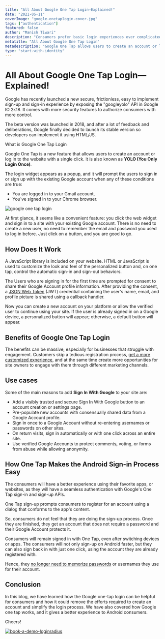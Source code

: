 ```yaml
---
title: "All About Google One Tap Login—Explained!"
date: "2021-06-11"
coverImage: "google-onetaplogin-cover.jpg"
tags: ["authentication"]
featured: false 
author: "Manish Tiwari"
description: "Consumers prefer basic login experiences over complicated signup procedures. The Google One-Tap Login feature, available on Android phones, allows users to quickly sign up for apps or web services with their Google credentials without creating an account."
metatitle: "All About Google One Tap Login"
metadescription: "Google One Tap allows users to create an account or log in to the website with a single click. Here’s everything you need to know about Google One Tap Login. "
type: "start-with-identity"
---
```


# All About Google One Tap Login—Explained!

Google has recently launched a new secure, frictionless, easy to implement sign-up and sign-in experience by exposing the "googleyolo" API in Google IO 2k18. It comes with more security features to authorize consumers with more control. 

The beta version was launched in 2018, and after a lot of feedback and deliberations, Google finally decided to launch its stable version so developers can implement it using HTML/JS.

What is Google One Tap Login 

Google One Tap is a new feature that allows users to create an account or log in to the website with a single click. It is also known as **YOLO (You Only Login Once)**.

The login widget appears as a popup, and it will prompt the users to sign in or sign up with the existing Google account when any of these conditions are true:


*   You are logged in to your Gmail account,
*   You've signed in to your Chrome browser.

![google one tap login](https://apidocs.lrcontent.com/images/google-onetap_2382160c344fde5f388.16537804.jpg "google one tap login")

At first glance, it seems like a convenient feature: you click the web widget and sign in to a site with your existing Google account. There is no need to create a new user, no need to remember the email and password you used to log in before. Just click on a button, and you are good to go.


## How Does It Work

A JavaScript library is included on your website. HTML or JavaScript is used to customize the look and feel of the personalized button and, on one tap, control the automatic sign-in and sign-out behaviors.

The Users who are signing in for the first time are prompted for consent to share their Google Account profile information. After providing the consent, a [JSON Web Token](https://www.loginradius.com/blog/async/jwt/) (JWT) credential containing the user's name, email, and profile picture is shared using a callback handler. 

Now you can create a new account on your platform or allow the verified user to continue using your site. If the user is already signed in on a Google device, a personalized button will appear; otherwise, a default button will appear.


## Benefits of Google One Tap Login

The benefits can be massive, especially for businesses that struggle with engagement. Customers skip a tedious registration process, [get a more customized experience](https://www.loginradius.com/customer-experience-solutions/), and at the same time create more opportunities for site owners to engage with them through different marketing channels.


## Use cases

Some of the main reasons to add **Sign In With Google** to your site are:



- Add a visibly trusted and secure Sign In With Google button to an account creation or settings page.
- Pre-populate new accounts with consensually shared data from a Google Account profile.
- Sign in once to a Google Account without re-entering usernames or passwords on other sites.
- On return visits, sign in automatically or with one click across an entire site.
- Use verified Google Accounts to protect comments, voting, or forms from abuse while allowing anonymity.


## How One Tap Makes the Android Sign-in Process Easy

The consumers will have a better experience using their favorite apps, or websites, as they will have a seamless authentication with Google's One Tap sign-in and sign-up APIs.

One Tap sign-up prompts consumers to register for an account using a dialog that conforms to the app's content. 

So, consumers do not feel that they are doing the sign-up process. Once they are finished, they get an account that does not require a password and their Google Account protects it.

Consumers will remain signed in with One Tap, even after switching devices or apps. The consumers will not only sign-up on Android faster, but they can also sign back in with just one click, using the account they are already registered with. 

Hence, they [no longer need to memorize passwords](https://www.loginradius.com/blog/start-with-identity/2019/10/passwordless-authentication-the-future-of-identity-and-security/) or usernames they use for their account.


## Conclusion

In this blog, we have learned how the Google one-tap login can be helpful for consumers and how it could remove the efforts required to create an account and simplify the login process. We have also covered how Google one tap works, and it gives a better experience to Android consumers.

Cheers!

[![book-a-demo-loginradius](../assets/book-a-demo-loginradius.png)](https://www.loginradius.com/book-a-demo/)